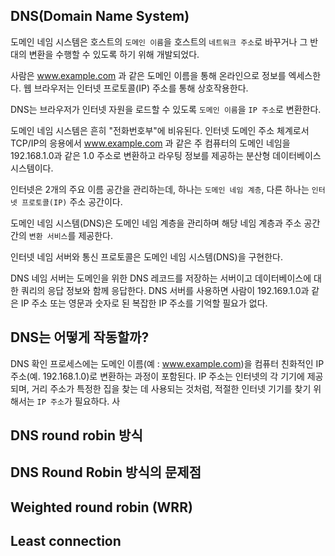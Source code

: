 ## DNS(Domain Name System)
도메인 네임 시스템은 호스트의 `도메인 이름`을 호스트의 `네트워크 주소`로 바꾸거나 그 반대의 변환을 수행할 수 있도록 하기 위해 개발되었다.

사람은 www.example.com 과 같은 도메인 이름을 통해 온라인으로 정보를 엑세스한다.
웹 브라우저는 인터넷 프로토콜(IP) 주소를 통해 상호작용한다.

DNS는 브라우저가 인터넷 자원을 로드할 수 있도록 `도메인 이름`을 `IP 주소`로 변환한다.

도메인 네임 시스템은 흔히 "전화번호부"에 비유된다. 인터넷 도메인 주소 체계로서 TCP/IP의 응용에서
www.example.com 과 같은 주 컴퓨터의 도메인 네임을 192.168.1.0과 같은 1.0 주소로 변환하고 라우팅 정보를 제공하는 분산형 데이터베이스 시스템이다.

인터넷은 2개의 주요 이름 공간을 관리하는데, 하나는 `도메인 네임 계층`, 다른 하나는 `인터넷 프로토콜(IP)` 주소 공간이다.

도메인 네임 시스템(DNS)은 도메인 네임 계층을 관리하며 해당 네임 계층과 주소 공간 간의 `변환 서비스`를 제공한다.

인터넷 네임 서버와 통신 프로토콜은 도메인 네임 시스템(DNS)을 구현한다.

DNS 네임 서버는 도메인을 위한 DNS 레코드를 저장하는 서버이고
데이터베이스에 대한 쿼리의 응답 정보와 함께 응답한다.
DNS 서버를 사용하면 사람이 192.169.1.0과 같은 IP 주소 또는 영문과 숫자로 된 복잡한 IP 주소를 기억할 필요가 없다.

## DNS는 어떻게 작동할까?
DNS 확인 프로세스에는 도메인 이름(예 : www.example.com)을 컴퓨터 친화적인 IP 주소(예. 192.168.1.0)로 변환하는 과정이 포함된다. IP 주소는 인터넷의 각 기기에 제공되며, 거리 주소가 특정한 집을 찾는 데 사용되는 것처럼, 적절한 인터넷 기기를 찾기 위해서는 `IP 주소`가 필요하다.
사

## DNS round robin 방식


## DNS Round Robin 방식의 문제점


## Weighted round robin (WRR)


## Least connection


